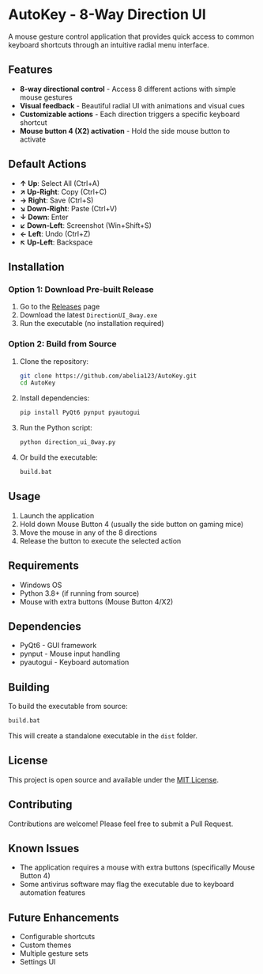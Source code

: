 # AutoKey - 8-Way Direction UI

A mouse gesture control application that provides quick access to common keyboard shortcuts through an intuitive radial menu interface.

## Features

- **8-way directional control** - Access 8 different actions with simple mouse gestures
- **Visual feedback** - Beautiful radial UI with animations and visual cues
- **Customizable actions** - Each direction triggers a specific keyboard shortcut
- **Mouse button 4 (X2) activation** - Hold the side mouse button to activate

## Default Actions

- **↑ Up**: Select All (Ctrl+A)
- **↗ Up-Right**: Copy (Ctrl+C)
- **→ Right**: Save (Ctrl+S)
- **↘ Down-Right**: Paste (Ctrl+V)
- **↓ Down**: Enter
- **↙ Down-Left**: Screenshot (Win+Shift+S)
- **← Left**: Undo (Ctrl+Z)
- **↖ Up-Left**: Backspace

## Installation

### Option 1: Download Pre-built Release
1. Go to the [Releases](https://github.com/abelia123/AutoKey/releases) page
2. Download the latest `DirectionUI_8way.exe`
3. Run the executable (no installation required)

### Option 2: Build from Source
1. Clone the repository:
   ```bash
   git clone https://github.com/abelia123/AutoKey.git
   cd AutoKey
   ```

2. Install dependencies:
   ```bash
   pip install PyQt6 pynput pyautogui
   ```

3. Run the Python script:
   ```bash
   python direction_ui_8way.py
   ```

4. Or build the executable:
   ```bash
   build.bat
   ```

## Usage

1. Launch the application
2. Hold down Mouse Button 4 (usually the side button on gaming mice)
3. Move the mouse in any of the 8 directions
4. Release the button to execute the selected action

## Requirements

- Windows OS
- Python 3.8+ (if running from source)
- Mouse with extra buttons (Mouse Button 4/X2)

## Dependencies

- PyQt6 - GUI framework
- pynput - Mouse input handling
- pyautogui - Keyboard automation

## Building

To build the executable from source:

```bash
build.bat
```

This will create a standalone executable in the `dist` folder.

## License

This project is open source and available under the [MIT License](LICENSE).

## Contributing

Contributions are welcome! Please feel free to submit a Pull Request.

## Known Issues

- The application requires a mouse with extra buttons (specifically Mouse Button 4)
- Some antivirus software may flag the executable due to keyboard automation features

## Future Enhancements

- Configurable shortcuts
- Custom themes
- Multiple gesture sets
- Settings UI